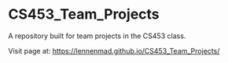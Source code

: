 # CS453_Team_Projects
A repository built for team projects in the CS453 class.

Visit page at: https://lennenmad.github.io/CS453_Team_Projects/

